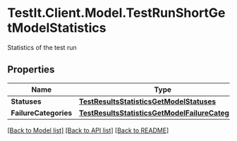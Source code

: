 # TestIt.Client.Model.TestRunShortGetModelStatistics
Statistics of the test run

## Properties

Name | Type | Description | Notes
------------ | ------------- | ------------- | -------------
**Statuses** | [**TestResultsStatisticsGetModelStatuses**](TestResultsStatisticsGetModelStatuses.md) |  | [optional] 
**FailureCategories** | [**TestResultsStatisticsGetModelFailureCategories**](TestResultsStatisticsGetModelFailureCategories.md) |  | [optional] 

[[Back to Model list]](../README.md#documentation-for-models) [[Back to API list]](../README.md#documentation-for-api-endpoints) [[Back to README]](../README.md)

